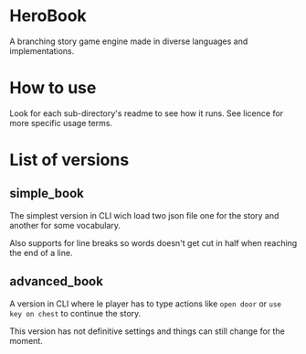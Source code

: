 # HeroBook

A branching story game engine made in diverse languages and implementations.

# How to use

Look for each sub-directory's readme to see how it runs.
See licence for more specific usage terms.

# List of versions
## simple_book
The simplest version in CLI wich load two json file one for the story and another for some vocabulary.

Also supports for line breaks so words doesn't get cut in half when reaching the
end of a line.

## advanced_book
A version in CLI where le player has to type actions like `open door` or `use key on chest` to continue the story.

This version has not definitive settings and things can still change for the moment.
